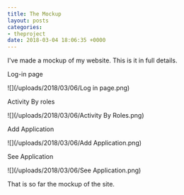 ```yaml
---
title: The Mockup
layout: posts
categories:
- theproject
date: 2018-03-04 18:06:35 +0000
---
```

I've made a mockup of my website. This is it in full details.

Log-in page

![](/uploads/2018/03/06/Log in page.png)

Activity By roles

![](/uploads/2018/03/06/Activity By Roles.png)

Add Application

![](/uploads/2018/03/06/Add Application.png)

See Application

![](/uploads/2018/03/06/See Application.png)

That is so far the mockup of the site. 

